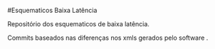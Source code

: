 #Esquematicos Baixa Latência

Repositório dos esquematicos de baixa latência.

Commits baseados nas diferenças nos xmls gerados pelo software <nome do software>.

